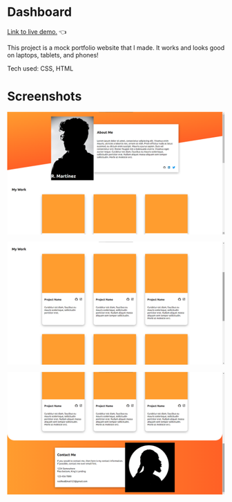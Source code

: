 # Dashboard
[Link to live demo.](https://rosendo-martinez.github.io/homepage/) 👈

This project is a mock portfolio website that I made. It works and looks good on laptops, tablets, and phones!

Tech used: CSS, HTML

# Screenshots

![Screenshot](screenshots/sc1.png)

![Screenshot](screenshots/sc2.png)

![Screenshot](screenshots/sc3.png)